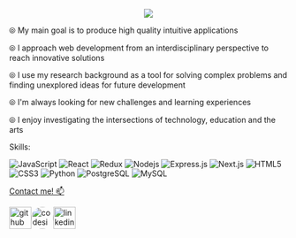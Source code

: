 <p align="center">
  <img src=https://user-images.githubusercontent.com/61773059/110417915-0ee27200-805c-11eb-96f8-9aee47ce9216.jpg> 
</p>





<p align="center">

⦾ My main goal is to produce high quality intuitive applications 

⦾ I approach web development from an interdisciplinary perspective to reach innovative solutions

⦾ I use my research background as a tool for solving complex problems and finding unexplored ideas for future development

⦾ I'm always looking for new challenges and learning experiences

⦾ I enjoy investigating the intersections of technology, education and the arts 
</p>

Skills:

![JavaScript](https://img.shields.io/badge/-JavaScript-blue?style=plastic-square&logo=javascript&logoColor=white)
![React](https://img.shields.io/badge/-React-blue?style=plastic-square&logo=react&logoColor=white)
![Redux](https://img.shields.io/badge/-Redux-blue?style=plastic-square&logo=Redux)
![Nodejs](https://img.shields.io/badge/-Nodejs-blue?style=plastic-square&logo=Node.js&logoColor=white)
![Express.js](https://img.shields.io/badge/-Express-blue?style=plastic-square&logo=expressjs)
![Next.js](https://img.shields.io/badge/-Next-blue?style=plastic-square&logo=Next.js)
![HTML5](https://img.shields.io/badge/-HTML5-blue?style=plastic-square&logo=html5&logoColor=white)
![CSS3](https://img.shields.io/badge/-CSS3-blue?style=plastic-square&logo=css3)
![Python](https://img.shields.io/badge/-Python-blue?style=plastic-square&logo=python&logoColor=white)
![PostgreSQL](https://img.shields.io/badge/-PostgreSQL-blue?style=plastic-square&logo=postgresql)
![MySQL](https://img.shields.io/badge/-MySQL-blue?style=plastic-square&logo=mysql&logoColor=white)


<a href="mailto:atoledosantiago1@gmail.com" >Contact me! 📫 


[<img src='https://cdn3.iconfinder.com/data/icons/social-network-round-gloss-shine/512/GitHub_Social-Network-Communicate-Page-Curl-Effect-Circle-Glossy-Shadow-Shine.png' alt='github' height='40'>](https://github.com/atoledo1)[<img src='https://cdn.dribbble.com/users/2077073/screenshots/6547756/codesignal.gif' alt='codesignal' height='40' style='border-radius: 50%'>](https://app.codesignal.com/profile/adriana_t2)[<img src='https://cdn3.iconfinder.com/data/icons/social-network-round-gloss-shine/512/LinkedIn_Social-Network-Communicate-Page-Curl-Effect-Circle-Glossy-Shadow-Shine.png' alt='linkedin' height='40'>](https://www.linkedin.com/in/atoledo4/)


